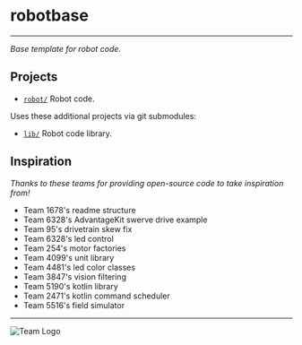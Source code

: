 # robotbase

---
_Base template for robot code._

## Projects

- [`robot/`](robot/src/main/kotlin/org/team9432) Robot code.

Uses these additional projects via git submodules:

- [`lib/`](https://github.com/Team-8-bit/robot-lib) Robot code library.

## Inspiration

_Thanks to these teams for providing open-source code to take inspiration from!_

- Team 1678's readme structure
- Team 6328's AdvantageKit swerve drive example
- Team 95's drivetrain skew fix
- Team 6328's led control
- Team 254's motor factories
- Team 4099's unit library
- Team 4481's led color classes
- Team 3847's vision filtering
- Team 5190's kotlin library
- Team 2471's kotlin command scheduler
- Team 5516's field simulator

---

![Team Logo](https://github.com/Team-8-bit/2024-Sonic/assets/87742096/9f2b265a-bd20-4c62-a7e0-9c9973b29a20)
